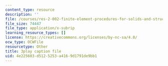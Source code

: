 ```yaml
---
content_type: resource
description: ''
file: /courses/res-2-002-finite-element-procedures-for-solids-and-structures-spring-2010/4e225603d5125253a4169d1791de9bb1_gzG2p-Su8Vw.vtt
file_size: 74447
file_type: application/x-subrip
learning_resource_types: []
license: https://creativecommons.org/licenses/by-nc-sa/4.0/
ocw_type: OCWFile
resourcetype: Other
title: 3play caption file
uid: 4e225603-d512-5253-a416-9d1791de9bb1
---
```

